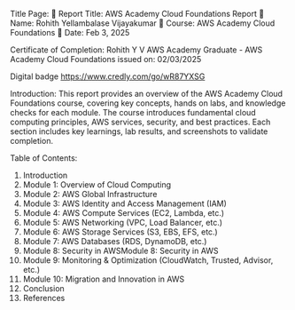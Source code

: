 Title Page:
 Report Title: AWS Academy Cloud Foundations Report
 Name: Rohith Yellambalase Vijayakumar
 Course: AWS Academy Cloud Foundations
 Date: Feb 3, 2025

Certificate of Completion:
Rohith Y V
AWS Academy Graduate - AWS Academy Cloud Foundations
issued on:
02/03/2025

Digital badge
https://www.credly.com/go/wR87YXSG


Introduction:
This report provides an overview of the AWS Academy Cloud Foundations course,
covering key concepts, hands on labs, and knowledge checks for each module. The
course introduces fundamental cloud computing principles, AWS services, security,
and best practices. Each section includes key learnings, lab results, and screenshots
to validate completion.

Table of Contents:
1. Introduction
2. Module 1: Overview of Cloud Computing
3. Module 2: AWS Global Infrastructure
4. Module 3: AWS Identity and Access Management (IAM)
5. Module 4: AWS Compute Services (EC2, Lambda, etc.)
6. Module 5: AWS Networking (VPC, Load Balancer, etc.)
7. Module 6: AWS Storage Services (S3, EBS, EFS, etc.)
8. Module 7: AWS Databases (RDS, DynamoDB, etc.)
9. Module 8: Security in AWSModule 8: Security in AWS
10. Module 9: Monitoring & Optimization (CloudWatch, Trusted, Advisor, etc.)
11. Module 10: Migration and Innovation in AWS
12. Conclusion
13. References

